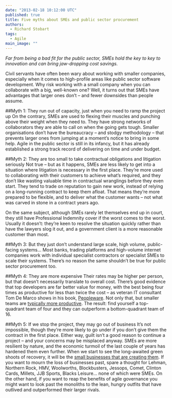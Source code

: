 ```yaml
---
date: "2013-02-18 10:12:00 UTC"
published: true
title: Five myths about SMEs and public sector procurement
authors:
  - Richard Stobart
tags: 
  - Agile
main_image: ""
---
```



*Far from being a bad fit for the public sector, SMEs hold the key to key to innovation and can bring jaw-dropping cost savings.*

Civil servants have often been wary about working with smaller companies, especially when it comes to high-profile areas like public sector software development. Why risk working with a small company when you can collaborate with a big, well-known one? Well, it turns out that SMEs have advantages that larger ones don’t – and fewer downsides than people assume.

##Myth 1: They run out of capacity, just when you need to ramp the project up
On the contrary, SMEs are used to flexing their muscles and punching above their weight when they need to. They have strong networks of collaborators they are able to call on when the going gets tough. Smaller organisations don’t have the bureaucracy – and stodgy methodology – that prevents larger ones from jumping at a moment’s notice to bring in some help. Agile in the public sector is still in its infancy, but it has already established a strong track record of delivering on time and under budget.

##Myth 2: They are too small to take contractual obligations and litigation seriously
Not true – but as it happens, SMEs are less likely to get into a situation where litigation is necessary in the first place. They’re more used to collaborating with their customers to achieve what’s required, and they don’t like wasting valuable time in contractual wranglings before they even start. They tend to trade on reputation to gain new work, instead of relying on a long-running contract to keep them afloat. That means they’re more prepared to be flexible, and to deliver what the customer wants – not what was carved in stone in a contract years ago.

On the same subject, although SMEs rarely let themselves end up in court, they still have Professional Indemnity cover if the worst comes to the worst. Usually it doesn’t: they’re keen to resolve the situation quickly rather than have the lawyers slog it out, and a government client is a more reasonable customer than most.

##Myth 3: But they just don’t understand large scale, high volume, public-facing systems...
Most banks, trading platforms and high-volume internet companies work with individual specialist contractors or specialist SMEs to scale their systems. There’s no reason the same shouldn’t be true for public sector procurement too.

##Myth 4: They are more expensive
Their rates may be higher per person, but that doesn’t necessarily translate to overall cost. There’s good evidence that top developers are far better value for money, with the best being four times as productive for less than twice the cost – as veteran IT consultant Tom De Marco shows in his book, [Peopleware](http://www.amazon.co.uk/teamware-Productive-Projects-Teams-2nd/dp/0932633439). Not only that, but smaller teams are [typically more productive](http://public.kenan-flagler.unc.edu/Faculty/staatsb/neglect.pdf). The result: find yourself a top-quadrant team of four and they can outperform a bottom-quadrant team of 16.

##Myth 5: If we stop the project, they may go out of business
It’s not impossible, though they’re more likely to go under if you don’t give them the contract in the first place. Either way, guilt isn’t a good reason to continue a project – and your concerns may be misplaced anyway. SMEs are more resilient by nature, and the economic turmoil of the last couple of years has hardened them even further. When we start to see the long-awaited green shoots of recovery, it will be the [small businesses that are creating them](http://www.independent.co.uk/student/postgraduate/mbas-guide/programme-to-accelerate-green-shoots-of-recovery-7872276.html). If you want to mourn the loss of businesses past, spare a thought for Lehman, Northern Rock, HMV, Woolworths, Blockbusters, Jessops, Comet, Clinton Cards, Millets, JJB Sports, Blacks Leisure... none of which were SMEs. On the other hand, if you want to reap the benefits of agile governance you might want to look past the monoliths to the lean, hungry outfits that have outlived and outperformed their larger rivals.
